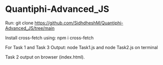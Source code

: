 # Quantiphi-Advanced_JS

Run:  git clone https://github.com/SidhdheshM/Quantiphi-Advanced_JS/tree/main

Install cross-fetch using:  npm i cross-fetch

For Task 1 and Task 3 Output: node Task1.js and node Task2.js on terminal

Task 2 output on browser (index.html).

